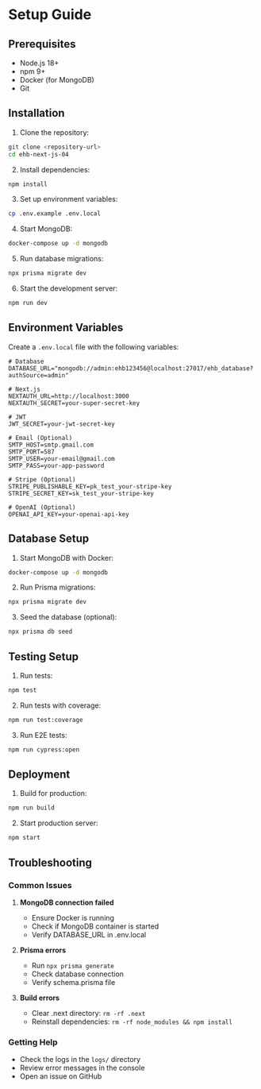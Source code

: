 # Setup Guide

## Prerequisites

- Node.js 18+ 
- npm 9+
- Docker (for MongoDB)
- Git

## Installation

1. Clone the repository:
```bash
git clone <repository-url>
cd ehb-next-js-04
```

2. Install dependencies:
```bash
npm install
```

3. Set up environment variables:
```bash
cp .env.example .env.local
```

4. Start MongoDB:
```bash
docker-compose up -d mongodb
```

5. Run database migrations:
```bash
npx prisma migrate dev
```

6. Start the development server:
```bash
npm run dev
```

## Environment Variables

Create a `.env.local` file with the following variables:

```env
# Database
DATABASE_URL="mongodb://admin:ehb123456@localhost:27017/ehb_database?authSource=admin"

# Next.js
NEXTAUTH_URL=http://localhost:3000
NEXTAUTH_SECRET=your-super-secret-key

# JWT
JWT_SECRET=your-jwt-secret-key

# Email (Optional)
SMTP_HOST=smtp.gmail.com
SMTP_PORT=587
SMTP_USER=your-email@gmail.com
SMTP_PASS=your-app-password

# Stripe (Optional)
STRIPE_PUBLISHABLE_KEY=pk_test_your-stripe-key
STRIPE_SECRET_KEY=sk_test_your-stripe-key

# OpenAI (Optional)
OPENAI_API_KEY=your-openai-api-key
```

## Database Setup

1. Start MongoDB with Docker:
```bash
docker-compose up -d mongodb
```

2. Run Prisma migrations:
```bash
npx prisma migrate dev
```

3. Seed the database (optional):
```bash
npx prisma db seed
```

## Testing Setup

1. Run tests:
```bash
npm test
```

2. Run tests with coverage:
```bash
npm run test:coverage
```

3. Run E2E tests:
```bash
npm run cypress:open
```

## Deployment

1. Build for production:
```bash
npm run build
```

2. Start production server:
```bash
npm start
```

## Troubleshooting

### Common Issues

1. **MongoDB connection failed**
   - Ensure Docker is running
   - Check if MongoDB container is started
   - Verify DATABASE_URL in .env.local

2. **Prisma errors**
   - Run `npx prisma generate`
   - Check database connection
   - Verify schema.prisma file

3. **Build errors**
   - Clear .next directory: `rm -rf .next`
   - Reinstall dependencies: `rm -rf node_modules && npm install`

### Getting Help

- Check the logs in the `logs/` directory
- Review error messages in the console
- Open an issue on GitHub
